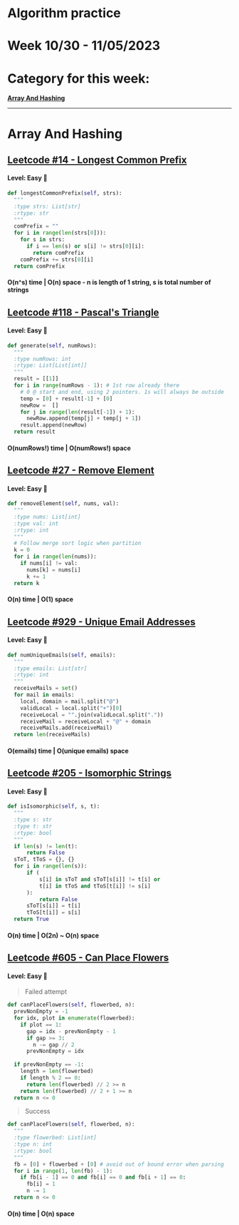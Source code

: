 # Algorithm practice

# Week 10/30 - 11/05/2023

# Category for this week:
**[Array And Hashing](#array-and-hashing)**<br>

---

# Array And Hashing

## [Leetcode #14 - Longest Common Prefix](https://leetcode.com/problems/longest-common-prefix/)

#### Level: Easy 📗

```python
def longestCommonPrefix(self, strs):
  """
  :type strs: List[str]
  :rtype: str
  """
  comPrefix = ""
  for i in range(len(strs[0])):
    for s in strs:
      if i == len(s) or s[i] != strs[0][i]:
        return comPrefix
    comPrefix += strs[0][i]
  return comPrefix
```

#### O(n^s) time | O(n) space - n is length of 1 string, s is total number of strings

## [Leetcode #118 - Pascal's Triangle](https://leetcode.com/problems/pascals-triangle/)

#### Level: Easy 📗

```python
def generate(self, numRows):
  """
  :type numRows: int
  :rtype: List[List[int]]
  """
  result = [[1]]
  for i in range(numRows - 1): # 1st row already there
    # 0 @ start and end, using 2 pointers. 1s will always be outside
    temp = [0] + result[-1] + [0] 
    newRow =  []
    for j in range(len(result[-1]) + 1):
      newRow.append(temp[j] + temp[j + 1])
    result.append(newRow)
  return result
```

#### O(numRows!) time | O(numRows!) space

## [Leetcode #27 - Remove Element](https://leetcode.com/problems/remove-element/)

#### Level: Easy 📗

```python
def removeElement(self, nums, val):
  """
  :type nums: List[int]
  :type val: int
  :rtype: int
  """
  # Follow merge sort logic when partition
  k = 0
  for i in range(len(nums)):
    if nums[i] != val:
      nums[k] = nums[i]
      k += 1
  return k
```

#### O(n) time | O(1) space

## [Leetcode #929 - Unique Email Addresses](https://leetcode.com/problems/unique-email-addresses/)

#### Level: Easy 📗

```python
def numUniqueEmails(self, emails):
  """
  :type emails: List[str]
  :rtype: int
  """
  receiveMails = set()
  for mail in emails:
    local, domain = mail.split("@")
    validLocal = local.split("+")[0]
    receiveLocal = "".join(validLocal.split("."))
    receiveMail = receiveLocal + "@" + domain
    receiveMails.add(receiveMail)
  return len(receiveMails)
```

#### O(emails) time | O(unique emails) space

## [Leetcode #205 - Isomorphic Strings](https://leetcode.com/problems/isomorphic-strings/)

#### Level: Easy 📗

```python
def isIsomorphic(self, s, t):
  """
  :type s: str
  :type t: str
  :rtype: bool
  """
  if len(s) != len(t):
      return False
  sToT, tToS = {}, {}
  for i in range(len(s)):
      if (
          s[i] in sToT and sToT[s[i]] != t[i] or
          t[i] in tToS and tToS[t[i]] != s[i]
      ):
          return False
      sToT[s[i]] = t[i]
      tToS[t[i]] = s[i]
  return True
```

#### O(n) time | O(2n) ~ O(n) space

## [Leetcode #605 - Can Place Flowers](https://leetcode.com/problems/can-place-flowers/)

#### Level: Easy 📗

> Failed attempt

```python
def canPlaceFlowers(self, flowerbed, n):
  prevNonEmpty = -1
  for idx, plot in enumerate(flowerbed):
    if plot == 1:
      gap = idx - prevNonEmpty - 1
      if gap >= 3:
        n -= gap // 2
      prevNonEmpty = idx
  
  if prevNonEmpty == -1:
    length = len(flowerbed)
    if length % 2 == 0:
      return len(flowerbed) // 2 >= n
    return len(flowerbed) // 2 + 1 >= n
  return n <= 0
```

> Success

```python
def canPlaceFlowers(self, flowerbed, n):
  """
  :type flowerbed: List[int]
  :type n: int
  :rtype: bool
  """
  fb = [0] + flowerbed + [0] # avoid out of bound error when parsing
  for i in range(1, len(fb) - 1):
    if fb[i - 1] == 0 and fb[i] == 0 and fb[i + 1] == 0:
      fb[i] = 1
      n -= 1
  return n <= 0
```

#### O(n) time | O(n) space
